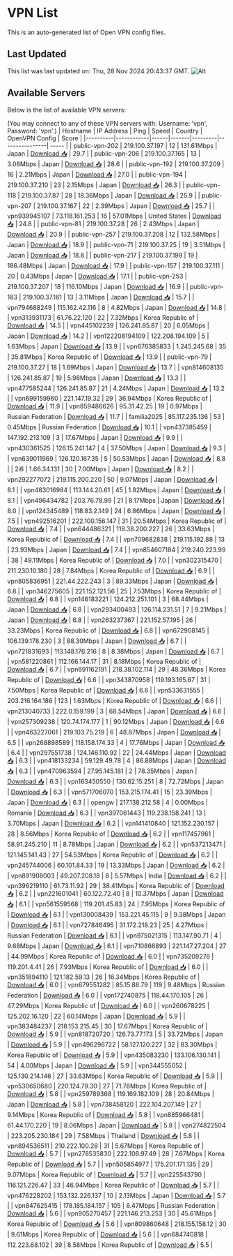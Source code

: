 # VPN List

This is an auto-generated list of Open VPN config files.

## Last Updated

This list was last updated on: Thu, 28 Nov 2024 20:43:37 GMT.
![Alt](https://repobeats.axiom.co/api/embed/186b98318ef1479477931607c1ad7d823f12451f.svg "Repobeats analytics image")

## Available Servers

Below is the list of available VPN servers:

(You may connect to any of these VPN servers with: Username: 'vpn', Password: 'vpn'.)
| Hostname | IP Address | Ping | Speed | Country | OpenVPN Config | Score |
|----------|------------|------|-------|---------|----------------| ----- |
| public-vpn-202 | 219.100.37.197 | 12 | 131.61Mbps | Japan | [Download 📥](./configs/server_0_JP.ovpn) | 29.7 |
| public-vpn-206 | 219.100.37.165 | 13 | 3.08Mbps | Japan | [Download 📥](./configs/server_1_JP.ovpn) | 28.6 |
| public-vpn-192 | 219.100.37.209 | 16 | 2.21Mbps | Japan | [Download 📥](./configs/server_2_JP.ovpn) | 27.0 |
| public-vpn-194 | 219.100.37.210 | 23 | 2.15Mbps | Japan | [Download 📥](./configs/server_3_JP.ovpn) | 26.3 |
| public-vpn-118 | 219.100.37.87 | 28 | 18.36Mbps | Japan | [Download 📥](./configs/server_4_JP.ovpn) | 25.9 |
| public-vpn-207 | 219.100.37.167 | 22 | 2.39Mbps | Japan | [Download 📥](./configs/server_5_JP.ovpn) | 25.7 |
| vpn939945107 | 73.118.161.253 | 16 | 57.01Mbps | United States | [Download 📥](./configs/server_6_US.ovpn) | 24.8 |
| public-vpn-81 | 219.100.37.28 | 26 | 2.43Mbps | Japan | [Download 📥](./configs/server_7_JP.ovpn) | 20.9 |
| public-vpn-257 | 219.100.37.208 | 12 | 132.58Mbps | Japan | [Download 📥](./configs/server_8_JP.ovpn) | 18.9 |
| public-vpn-71 | 219.100.37.25 | 19 | 3.51Mbps | Japan | [Download 📥](./configs/server_9_JP.ovpn) | 18.8 |
| public-vpn-217 | 219.100.37.199 | 19 | 186.48Mbps | Japan | [Download 📥](./configs/server_10_JP.ovpn) | 17.9 |
| public-vpn-157 | 219.100.37.111 | 20 | 0.43Mbps | Japan | [Download 📥](./configs/server_11_JP.ovpn) | 17.1 |
| public-vpn-253 | 219.100.37.207 | 18 | 116.10Mbps | Japan | [Download 📥](./configs/server_12_JP.ovpn) | 16.9 |
| public-vpn-183 | 219.100.37.161 | 13 | 3.11Mbps | Japan | [Download 📥](./configs/server_13_JP.ovpn) | 15.7 |
| vpn794688249 | 115.162.42.116 | 8 | 4.82Mbps | Japan | [Download 📥](./configs/server_14_JP.ovpn) | 14.8 |
| vpn313931173 | 61.76.22.120 | 22 | 7.32Mbps | Korea Republic of | [Download 📥](./configs/server_15_KR.ovpn) | 14.5 |
| vpn445102239 | 126.241.85.87 | 20 | 6.05Mbps | Japan | [Download 📥](./configs/server_16_JP.ovpn) | 14.2 |
| vpn122208194109 | 122.208.194.109 | 5 | 1.63Mbps | Japan | [Download 📥](./configs/server_17_JP.ovpn) | 13.9 |
| vpn676385833 | 1.245.245.68 | 35 | 35.81Mbps | Korea Republic of | [Download 📥](./configs/server_18_KR.ovpn) | 13.9 |
| public-vpn-79 | 219.100.37.27 | 18 | 1.69Mbps | Japan | [Download 📥](./configs/server_19_JP.ovpn) | 13.7 |
| vpn814608135 | 126.241.85.87 | 19 | 5.98Mbps | Japan | [Download 📥](./configs/server_20_JP.ovpn) | 13.3 |
| vpn477585244 | 126.241.85.87 | 21 | 4.24Mbps | Japan | [Download 📥](./configs/server_21_JP.ovpn) | 13.2 |
| vpn699159960 | 221.147.19.32 | 29 | 36.94Mbps | Korea Republic of | [Download 📥](./configs/server_22_KR.ovpn) | 11.9 |
| vpn859486626 | 95.31.42.25 | 19 | 0.97Mbps | Russian Federation | [Download 📥](./configs/server_23_RU.ovpn) | 11.7 |
| familia2025 | 85.117.235.136 | 53 | 0.45Mbps | Russian Federation | [Download 📥](./configs/server_24_RU.ovpn) | 10.1 |
| vpn437385459 | 147.192.213.109 | 3 | 17.67Mbps | Japan | [Download 📥](./configs/server_25_JP.ovpn) | 9.9 |
| vpn430361525 | 126.15.241.147 | 4 | 37.50Mbps | Japan | [Download 📥](./configs/server_26_JP.ovpn) | 9.3 |
| vpn639011969 | 126.120.167.35 | 5 | 50.53Mbps | Japan | [Download 📥](./configs/server_27_JP.ovpn) | 8.8 |
| 2i6 | 1.66.34.131 | 30 | 7.00Mbps | Japan | [Download 📥](./configs/server_28_JP.ovpn) | 8.2 |
| vpn292277072 | 219.115.200.220 | 50 | 9.07Mbps | Japan | [Download 📥](./configs/server_29_JP.ovpn) | 8.1 |
| vpn483016984 | 113.144.20.61 | 45 | 1.82Mbps | Japan | [Download 📥](./configs/server_30_JP.ovpn) | 8.1 |
| vpn496434782 | 203.76.78.99 | 21 | 8.17Mbps | Japan | [Download 📥](./configs/server_31_JP.ovpn) | 8.0 |
| vpn124345489 | 118.83.2.149 | 24 | 6.86Mbps | Japan | [Download 📥](./configs/server_32_JP.ovpn) | 7.5 |
| vpn492516201 | 222.100.156.147 | 31 | 20.54Mbps | Korea Republic of | [Download 📥](./configs/server_33_KR.ovpn) | 7.4 |
| vpn644486321 | 118.38.200.227 | 26 | 33.63Mbps | Korea Republic of | [Download 📥](./configs/server_34_KR.ovpn) | 7.4 |
| vpn709682838 | 219.115.192.88 | 13 | 23.93Mbps | Japan | [Download 📥](./configs/server_35_JP.ovpn) | 7.4 |
| vpn854607184 | 219.240.223.99 | 38 | 49.11Mbps | Korea Republic of | [Download 📥](./configs/server_36_KR.ovpn) | 7.0 |
| vpn302315470 | 211.230.10.180 | 28 | 7.84Mbps | Korea Republic of | [Download 📥](./configs/server_37_KR.ovpn) | 6.9 |
| vpn805836951 | 221.44.222.243 | 3 | 89.33Mbps | Japan | [Download 📥](./configs/server_38_JP.ovpn) | 6.8 |
| vpn346275605 | 221.152.121.56 | 25 | 7.53Mbps | Korea Republic of | [Download 📥](./configs/server_39_KR.ovpn) | 6.8 |
| vpn146183221 | 124.212.251.101 | 3 | 68.44Mbps | Japan | [Download 📥](./configs/server_40_JP.ovpn) | 6.8 |
| vpn293400493 | 126.114.231.51 | 7 | 9.21Mbps | Japan | [Download 📥](./configs/server_41_JP.ovpn) | 6.8 |
| vpn263237367 | 221.152.57.195 | 26 | 33.23Mbps | Korea Republic of | [Download 📥](./configs/server_42_KR.ovpn) | 6.8 |
| vpn672908145 | 106.139.178.230 | 3 | 88.30Mbps | Japan | [Download 📥](./configs/server_43_JP.ovpn) | 6.7 |
| vpn721831693 | 113.148.176.216 | 8 | 8.38Mbps | Japan | [Download 📥](./configs/server_44_JP.ovpn) | 6.7 |
| vpn581220861 | 112.166.144.17 | 31 | 8.18Mbps | Korea Republic of | [Download 📥](./configs/server_45_KR.ovpn) | 6.7 |
| vpn691162191 | 218.38.102.114 | 29 | 48.36Mbps | Korea Republic of | [Download 📥](./configs/server_46_KR.ovpn) | 6.6 |
| vpn343870958 | 119.193.165.67 | 31 | 7.50Mbps | Korea Republic of | [Download 📥](./configs/server_47_KR.ovpn) | 6.6 |
| vpn533631555 | 203.216.164.186 | 123 | 1.63Mbps | Korea Republic of | [Download 📥](./configs/server_48_KR.ovpn) | 6.6 |
| vpn213040733 | 222.0.159.199 | 3 | 68.54Mbps | Japan | [Download 📥](./configs/server_49_JP.ovpn) | 6.6 |
| vpn257309238 | 120.74.174.177 | 1 | 90.12Mbps | Japan | [Download 📥](./configs/server_50_JP.ovpn) | 6.6 |
| vpn463227061 | 219.103.75.219 | 6 | 48.87Mbps | Japan | [Download 📥](./configs/server_51_JP.ovpn) | 6.5 |
| vpn268898589 | 118.158.174.33 | 4 | 17.76Mbps | Japan | [Download 📥](./configs/server_52_JP.ovpn) | 6.4 |
| vpn297551738 | 124.146.110.92 | 22 | 24.44Mbps | Japan | [Download 📥](./configs/server_53_JP.ovpn) | 6.3 |
| vpn418133234 | 59.129.49.78 | 4 | 86.88Mbps | Japan | [Download 📥](./configs/server_54_JP.ovpn) | 6.3 |
| vpn470963594 | 27.95.145.181 | 2 | 78.35Mbps | Japan | [Download 📥](./configs/server_55_JP.ovpn) | 6.3 |
| vpn163450550 | 130.62.15.251 | 8 | 72.72Mbps | Japan | [Download 📥](./configs/server_56_JP.ovpn) | 6.3 |
| vpn571706070 | 153.215.174.41 | 15 | 23.39Mbps | Japan | [Download 📥](./configs/server_57_JP.ovpn) | 6.3 |
| opengw | 217.138.212.58 | 4 | 0.00Mbps | Romania | [Download 📥](./configs/server_58_RO.ovpn) | 6.3 |
| vpn397061443 | 119.238.158.241 | 13 | 3.70Mbps | Japan | [Download 📥](./configs/server_59_JP.ovpn) | 6.2 |
| vpn141410840 | 121.152.230.157 | 28 | 8.56Mbps | Korea Republic of | [Download 📥](./configs/server_60_KR.ovpn) | 6.2 |
| vpn117457961 | 58.91.245.210 | 11 | 8.78Mbps | Japan | [Download 📥](./configs/server_61_JP.ovpn) | 6.2 |
| vpn537213471 | 121.145.141.43 | 27 | 54.53Mbps | Korea Republic of | [Download 📥](./configs/server_62_KR.ovpn) | 6.2 |
| vpn245744006 | 60.101.84.33 | 19 | 13.33Mbps | Japan | [Download 📥](./configs/server_63_JP.ovpn) | 6.2 |
| vpn891908003 | 49.207.208.18 | 8 | 5.57Mbps | India | [Download 📥](./configs/server_64_IN.ovpn) | 6.2 |
| vpn396219110 | 61.73.11.92 | 29 | 38.41Mbps | Korea Republic of | [Download 📥](./configs/server_65_KR.ovpn) | 6.2 |
| vpn221601041 | 60.122.72.40 | 8 | 10.37Mbps | Japan | [Download 📥](./configs/server_66_JP.ovpn) | 6.1 |
| vpn561559568 | 119.201.45.83 | 24 | 7.95Mbps | Korea Republic of | [Download 📥](./configs/server_67_KR.ovpn) | 6.1 |
| vpn130008439 | 153.221.45.115 | 9 | 9.38Mbps | Japan | [Download 📥](./configs/server_68_JP.ovpn) | 6.1 |
| vpn727846495 | 31.172.218.23 | 25 | 4.27Mbps | Russian Federation | [Download 📥](./configs/server_69_RU.ovpn) | 6.1 |
| vpn975021315 | 113.147.90.71 | 4 | 9.68Mbps | Japan | [Download 📥](./configs/server_70_JP.ovpn) | 6.1 |
| vpn710866893 | 221.147.27.204 | 27 | 44.99Mbps | Korea Republic of | [Download 📥](./configs/server_71_KR.ovpn) | 6.0 |
| vpn735209276 | 119.201.4.41 | 26 | 7.93Mbps | Korea Republic of | [Download 📥](./configs/server_72_KR.ovpn) | 6.0 |
| vpn351894110 | 121.182.59.13 | 26 | 16.34Mbps | Korea Republic of | [Download 📥](./configs/server_73_KR.ovpn) | 6.0 |
| vpn679551282 | 85.15.88.79 | 119 | 9.48Mbps | Russian Federation | [Download 📥](./configs/server_74_RU.ovpn) | 6.0 |
| vpn172740875 | 118.44.170.105 | 26 | 47.29Mbps | Korea Republic of | [Download 📥](./configs/server_75_KR.ovpn) | 6.0 |
| vpn260678225 | 125.202.16.120 | 22 | 60.14Mbps | Japan | [Download 📥](./configs/server_76_JP.ovpn) | 5.9 |
| vpn383484237 | 218.153.215.45 | 30 | 17.67Mbps | Korea Republic of | [Download 📥](./configs/server_77_KR.ovpn) | 5.9 |
| vpn818720720 | 126.73.77.173 | 5 | 33.72Mbps | Japan | [Download 📥](./configs/server_78_JP.ovpn) | 5.9 |
| vpn496296722 | 58.127.120.227 | 32 | 83.30Mbps | Korea Republic of | [Download 📥](./configs/server_79_KR.ovpn) | 5.9 |
| vpn435083230 | 133.106.130.141 | 54 | 4.00Mbps | Japan | [Download 📥](./configs/server_80_JP.ovpn) | 5.9 |
| vpn344555052 | 125.130.214.146 | 27 | 33.63Mbps | Korea Republic of | [Download 📥](./configs/server_81_KR.ovpn) | 5.9 |
| vpn530650680 | 220.124.79.30 | 27 | 71.76Mbps | Korea Republic of | [Download 📥](./configs/server_82_KR.ovpn) | 5.8 |
| vpn259789368 | 119.169.182.109 | 28 | 20.84Mbps | Japan | [Download 📥](./configs/server_83_JP.ovpn) | 5.8 |
| vpn738458120 | 222.104.207.149 | 27 | 9.14Mbps | Korea Republic of | [Download 📥](./configs/server_84_KR.ovpn) | 5.8 |
| vpn885966481 | 61.44.170.220 | 19 | 8.06Mbps | Japan | [Download 📥](./configs/server_85_JP.ovpn) | 5.8 |
| vpn274822504 | 223.205.230.184 | 29 | 7.58Mbps | Thailand | [Download 📥](./configs/server_86_TH.ovpn) | 5.8 |
| vpn894536511 | 210.222.100.28 | 31 | 5.67Mbps | Korea Republic of | [Download 📥](./configs/server_87_KR.ovpn) | 5.7 |
| vpn278535830 | 222.106.97.49 | 28 | 7.67Mbps | Korea Republic of | [Download 📥](./configs/server_88_KR.ovpn) | 5.7 |
| vpn505854977 | 175.201.171.135 | 29 | 9.07Mbps | Korea Republic of | [Download 📥](./configs/server_89_KR.ovpn) | 5.7 |
| vpn225543790 | 116.121.226.47 | 33 | 46.94Mbps | Korea Republic of | [Download 📥](./configs/server_90_KR.ovpn) | 5.7 |
| vpn476228202 | 153.132.226.137 | 10 | 2.13Mbps | Japan | [Download 📥](./configs/server_91_JP.ovpn) | 5.7 |
| vpn847625415 | 178.185.184.157 | 105 | 8.47Mbps | Russian Federation | [Download 📥](./configs/server_92_RU.ovpn) | 5.6 |
| vpn905270457 | 221.146.213.253 | 30 | 45.61Mbps | Korea Republic of | [Download 📥](./configs/server_93_KR.ovpn) | 5.6 |
| vpn809860648 | 218.155.158.12 | 30 | 9.61Mbps | Korea Republic of | [Download 📥](./configs/server_94_KR.ovpn) | 5.6 |
| vpn684740818 | 112.223.68.102 | 39 | 8.58Mbps | Korea Republic of | [Download 📥](./configs/server_95_KR.ovpn) | 5.5 |

